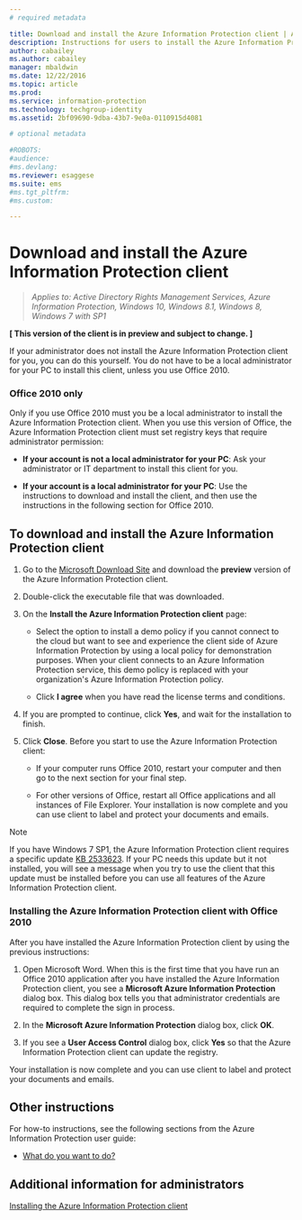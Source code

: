 ```yaml
---
# required metadata

title: Download and install the Azure Information Protection client | Azure Information Protection
description: Instructions for users to install the Azure Information Protection client for Windows, so that you can classify and protect your documents and emails. 
author: cabailey
ms.author: cabailey
manager: mbaldwin
ms.date: 12/22/2016
ms.topic: article
ms.prod:
ms.service: information-protection
ms.technology: techgroup-identity
ms.assetid: 2bf09690-9dba-43b7-9e0a-0110915d4081

# optional metadata

#ROBOTS:
#audience:
#ms.devlang:
ms.reviewer: esaggese
ms.suite: ems
#ms.tgt_pltfrm:
#ms.custom:

---
```


# Download and install the Azure Information Protection client

>*Applies to: Active Directory Rights Management Services, Azure Information Protection, Windows 10, Windows 8.1, Windows 8, Windows 7 with SP1*

**[ This version of the client is in preview and subject to change. ]**

If your administrator does not install the Azure Information Protection client for you, you can do this yourself. You do not have to be a local administrator for your PC to install this client, unless you use Office 2010. 

### Office 2010 only

Only if you use Office 2010 must you be a local administrator to install the Azure Information Protection client. When you use this version of Office, the Azure Information Protection client must set registry keys that require administrator permission: 

- **If your account is not a local administrator for your PC**: Ask your administrator or IT department to install this client for you.

- **If your account is a local administrator for your PC**: Use the instructions to download and install the client, and then use the instructions in the following section for Office 2010.

## To download and install the Azure Information Protection client

1.  Go to the [Microsoft Download Site](https://www.microsoft.com/en-us/download/details.aspx?id=53018) and download the **preview** version of the Azure Information Protection client.

2. Double-click the executable file that was downloaded. 

3. On the **Install the Azure Information Protection client** page: 
    
    - Select the option to install a demo policy if you cannot connect to the cloud but want to see and experience the client side of Azure Information Protection by using a local policy for demonstration purposes. When your client connects to an Azure Information Protection service, this demo policy is replaced with your organization's Azure Information Protection policy.
    
    - Click **I agree** when you have read the license terms and conditions.

4. If you are prompted to continue, click **Yes**, and wait for the installation to finish.

3. Click **Close**. Before you start to use the Azure Information Protection client:

    - If your computer runs Office 2010, restart your computer and then go to the next section for your final step.
    
    - For other versions of Office, restart all Office applications and all instances of File Explorer. Your installation is now complete and you can use client to label and protect your documents and emails.

> [!NOTE]
> If you have Windows 7 SP1, the Azure Information Protection client requires a specific update [KB 2533623](https://support.microsoft.com/en-us/kb/2533623). If your PC needs this update but it not installed, you will see a message when you try to use the client that this update must be installed before you can use all features of the Azure Information Protection client.

### Installing the Azure Information Protection client with Office 2010

After you have installed the Azure Information Protection client by using the previous instructions:

1. Open Microsoft Word. When this is the first time that you have run an Office 2010 application after you have installed the Azure Information Protection client, you see a **Microsoft Azure Information Protection** dialog box. This dialog box tells you that administrator credentials are required to complete the sign in process.

2. In the **Microsoft Azure Information Protection** dialog box, click **OK**.

2. If you see a **User Access Control** dialog box, click **Yes** so that the Azure Information Protection client can update the registry.

Your installation is now complete and you can use client to label and protect your documents and emails.

## Other instructions
For how-to instructions, see the following sections from the Azure Information Protection user guide:

-   [What do you want to do?](client-user-guide.md#what-do-you-want-to-do)

## Additional information for administrators
[Installing the Azure Information Protection client](info-protect-client.md)

